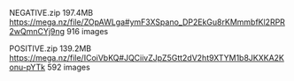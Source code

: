 NEGATIVE.zip 197.4MB https://mega.nz/file/ZOpAWLga#ymF3XSpano_DP2EkGu8rKMmmbfKl2RPR2wQmnCYj9ng 916 images

POSITIVE.zip 139.2MB https://mega.nz/file/ICoiVbKQ#JQCiivZJpZ5Gtt2dV2ht9XTYM1b8JKXKA2Konu-pYTk 592 images
